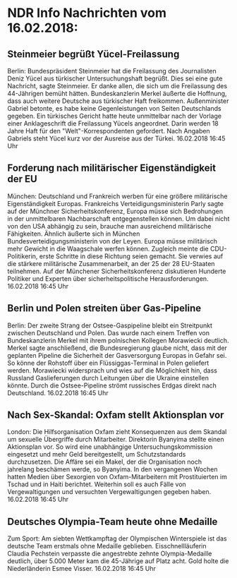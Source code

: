 # NDR Info Nachrichten vom 16.02.2018:


## Steinmeier begrüßt Yücel-Freilassung
Berlin:   Bundespräsident Steinmeier hat die Freilassung des Journalisten Deniz Yücel aus türkischer Untersuchungshaft begrüßt. Dies sei eine gute Nachricht, sagte Steinmeier. Er danke allen, die sich um die Freilassung des 44-Jährigen bemüht hätten. Bundeskanzlerin Merkel äußerte die Hoffnung, dass auch weitere Deutsche aus türkischer Haft freikommen. Außenminister Gabriel betonte, es habe keine Gegenleistungen von Seiten Deutschlands gegeben. Ein türkisches Gericht hatte heute unmittelbar nach der Vorlage einer Anklageschrift die Freilassung Yücels angeordnet. Darin werden 18 Jahre Haft für den "Welt"-Korrespondenten gefordert. Nach Angaben Gabriels steht Yücel kurz vor der Ausreise aus der Türkei. 16.02.2018 16:45 Uhr 

## Forderung nach militärischer Eigenständigkeit der EU
München: 	Deutschland und Frankreich werben für eine größere militärische Eigenständigkeit Europas. Frankreichs Verteidigungsministerin Parly sagte auf der Münchner Sicherheitskonferenz, Europa müsse sich Bedrohungen in der unmittelbaren Nachbarschaft entgegenstellen können. Um dabei nicht von den USA abhängig zu sein, brauche man ausreichend militärische Fähigkeiten. Ähnlich äußerte sich in München Bundesverteidigungsministerin von der Leyen. Europa müsse militärisch mehr Gewicht in die Waagschale werfen können. Zugleich meinte die CDU-Politikerin, erste Schritte in diese Richtung seien gemacht. Sie verwies auf die stärkere militärische Zusammenarbeit, an der 25 der 28 EU-Staaten teilnehmen. Auf der Münchener Sicherheitskonferenz diskutieren Hunderte Politiker und Experten über sicherheitspolitische Herausforderungen. 16.02.2018 16:45 Uhr 

## Berlin und Polen streiten über Gas-Pipeline
Berlin: Der zweite Strang der Ostsee-Gaspipeline bleibt ein Streitpunkt zwischen Deutschland und Polen. Das wurde nach einem Treffen von Bundeskanzlerin Merkel mit ihrem polnischen Kollegen Morawiecki deutlich. Merkel sagte anschließend, die Bundesregierung glaube nicht, dass mit der geplanten Pipeline die Sicherheit der Gasversorgung Europas in Gefahr sei. So könne der Rohstoff über ein Flüssiggas-Terminal in Polen geliefert werden. Morawiecki widersprach und wies auf die Möglichkeit hin, dass Russland Gaslieferungen durch Leitungen über die Ukraine einstellen könnte. Durch die Ostsee-Pipeline strömt russisches Erdgas direkt nach Deutschland. 16.02.2018 16:45 Uhr 

## Nach Sex-Skandal: Oxfam stellt Aktionsplan vor
London:	Die Hilfsorganisation Oxfam zieht Konsequenzen aus dem Skandal um sexuelle Übergriffe durch Mitarbeiter. Direktorin Byanyima stellte einen Aktionsplan vor. So wird eine unabhängige Untersuchungskommission eingesetzt und mehr Geld bereitgestellt, um Schutzstandards durchzusetzen. Die Affäre sei ein Makel, der die Organisation noch jahrelang beschämen werde, so Byanyima. In den vergangenen Wochen hatten Medien über Sexorgien von Oxfam-Mitarbeitern mit Prostituierten im Tschad und in Haiti berichtet. Weiterhin soll es auch Fälle von Vergewaltigungen und versuchten Vergewaltigungen gegeben haben. 16.02.2018 16:45 Uhr 

## Deutsches Olympia-Team heute ohne Medaille
Zum Sport: 	Am siebten Wettkampftag der Olympischen Winterspiele ist das deutsche Team erstmals ohne Medaille geblieben. Eisschnellläuferin Claudia Pechstein verpasste die angestrebte zehnte Olympia-Medaille deutlich, über 5.000 Meter kam die 45-Jährige auf Platz acht. Gold holte die Niederländerin Esmee Visser. 16.02.2018 16:45 Uhr 
